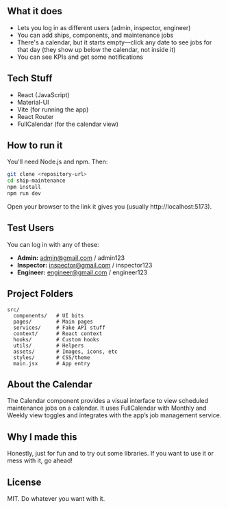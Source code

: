 

## What it does

- Lets you log in as different users (admin, inspector, engineer)
- You can add ships, components, and maintenance jobs
- There's a calendar, but it starts empty—click any date to see jobs for that day (they show up below the calendar, not inside it)
- You can see KPIs and get some notifications

## Tech Stuff

- React (JavaScript)
- Material-UI
- Vite (for running the app)
- React Router
- FullCalendar (for the calendar view)

## How to run it

You'll need Node.js and npm. Then:

```bash
git clone <repository-url>
cd ship-maintenance
npm install
npm run dev
```

Open your browser to the link it gives you (usually http://localhost:5173).

## Test Users

You can log in with any of these:

- **Admin:** admin@gmail.com / admin123
- **Inspector:** inspector@gmail.com / inspector123
- **Engineer:** engineer@gmail.com / engineer123

## Project Folders

```
src/
  components/   # UI bits
  pages/        # Main pages
  services/     # Fake API stuff
  context/      # React context
  hooks/        # Custom hooks
  utils/        # Helpers
  assets/       # Images, icons, etc
  styles/       # CSS/theme
  main.jsx      # App entry
```

## About the Calendar

The Calendar component provides a visual interface to view scheduled maintenance jobs on a calendar. It uses FullCalendar with Monthly and Weekly view toggles and integrates with the app’s job management service.

## Why I made this

Honestly, just for fun and to try out some libraries. If you want to use it or mess with it, go ahead!

## License

MIT. Do whatever you want with it.